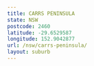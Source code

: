 ```yaml
---
title: CARRS PENINSULA
state: NSW
postcode: 2460
latitude: -29.6529587
longitude: 152.9042877
url: /nsw/carrs-peninsula/
layout: suburb
---
```

